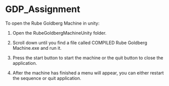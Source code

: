 # GDP_Assignment

To open the Rube Goldberg Machine in unity:

1. Open the RubeGoldbergMachineUnity folder.

2. Scroll down until you find a file called COMPILED Rube Goldberg Machine.exe and run it.

3. Press the start button to start the machine or the quit button to close the application.

4. After the machine has finished a menu will appear, you can either restart the sequence or quit application.

